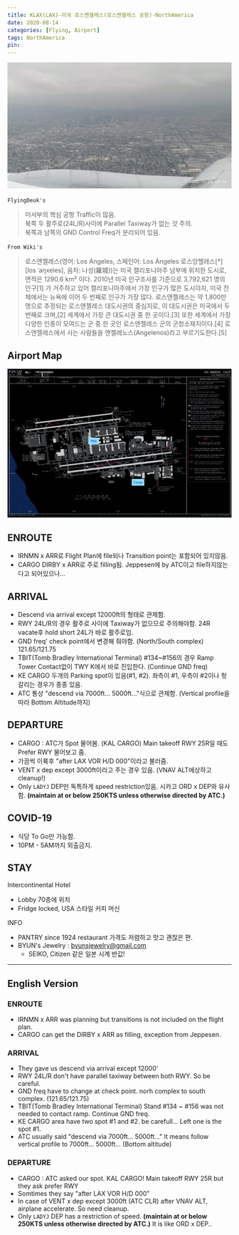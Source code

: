```yaml
---
title: KLAX(LAX)-미국 로스엔젤레스(로스앤젤레스 공항)-NorthAmerica
date: 2020-08-14
categories: [Flying, Airport]
tags: NorthAmerica
pin:
---
```

![lax](/img/flying/airport/lax.jpg)

`FlyingDeuk's`
> 미서부의 핵심 공항 Traffic이 많음. <br>
북쪽 두 활주로(24L/R)사이에 Parallel Taxiway가 없는 것 주의.<br>
북쪽과 남쪽의 GND Control Freq가 분리되어 있음.

`From Wiki's`
>로스앤젤레스(영어: Los Angeles, 스페인어: Los Ángeles 로스앙헬레스[*] [los ˈaŋxeles], 음차: 나성(羅城))는 미국 캘리포니아주 남부에 위치한 도시로, 면적은 1290.6 km² 이다. 2010년 미국 인구조사를 기준으로 3,792,621 명의 인구[1] 가 거주하고 있어 캘리포니아주에서 가장 인구가 많은 도시이자, 미국 전체에서는 뉴욕에 이어 두 번째로 인구가 가장 많다. 로스앤젤레스는 약 1,800만 명으로 추정되는 로스앤젤레스 대도시권의 중심지로, 이 대도시권은 미국에서 두 번째로 크며,[2] 세계에서 가장 큰 대도시권 중 한 곳이다.[3] 또한 세계에서 가장 다양한 인종이 모여드는 군 중 한 곳인 로스앤젤레스 군의 군청소재지이다.[4] 로스앤젤레스에서 사는 사람들을 앤젤레노스(Angelenos)라고 부르기도한다.[5]


## Airport Map
![lax](/img/flying/airport/lax_ap.jpg)

## ENROUTE
- IRNMN x ARR로 Flight Plan에 file되나 Transition point는 포함되어 있지않음.
- CARGO DIRBY x ARR로 주로 filling됨. Jeppesen에 by ATC이고 file하지않는 다고 되어있으나...

## ARRIVAL
- Descend via arrival except 12000ft의 형태로 관제함.
- RWY 24L/R의 경우 활주로 사이에 Taxiway가 없으므로 주의해야함. 24R vacate후 hold short 24L가 바로 활주로임.
- GND freq' check point에서 변경해 줘야함. (North/South complex) 121.65/121.75
- TBIT(Tomb Bradley International Terminal) #134~#156의 경우 Ramp Tower Contact없이 TWY K에서 바로 진입한다. (Continue GND freq)
- KE CARGO 두개의 Parking spot이 있음(#1, #2). 좌측이 #1, 우측이 #2이나 헛갈리는 경우가 종종 있음.
- ATC 통상 "descend via 7000ft... 5000ft..."식으로 관제함. (Vertical profile을 따라 Bottom Altitude까지)


## DEPARTURE
- CARGO : ATC가 Spot 물어봄. (KAL CARGO) Main takeoff RWY 25R일 때도 Prefer RWY 물어보고 줌.
- 가끔씩 이륙후 "after LAX VOR H/D 000"이라고 불러줌.
- VENT x dep except 3000ft이라고 주는 경우 있음. (VNAV ALT에상하고 cleanup!)
- Only `LADYJ` DEP만 독특하게 speed restriction있음. 시카고 ORD x DEP와 유사함. __(maintain at or below 250KTS unless otherwise directed by ATC.)__

## COVID-19
- 식당 To Go만 가능함.
- 10PM - 5AM까지 외출금지.

## STAY
Intercontinental Hotel
- Lobby 70층에 위치
- Fridge locked, USA 스타일 커피 머신

INFO
- PANTRY since 1924 restaurant 가격도 저렴하고 맛고 괜찮은 편.
- BYUN's Jewelry : byunsjewelry@gmail.com
	- SEIKO, Citizen 같은 일본 시계 반값!

----------

## English Version

### ENROUTE
- IRNMN x ARR was planning but transitions is not included on the flight plan.
- CARGO can get the DIRBY x ARR as filling, exception from Jeppesen.

### ARRIVAL
- They gave us descend via arrival except 12000'
- RWY 24L/R don't have parallel taxiway between both RWY. So be careful.
- GND freq have to change at check point. norh complex to south complex. (121.65/121.75)
- TBIT(Tomb Bradley International Terminal) Stand #134 ~ #156 was not needed to contact ramp. Continue GND freq.
- KE CARGO area have two spot #1 and #2. be carefull... Left one is the spot #1.
- ATC usually said "descend via 7000ft... 5000ft..." It means follow vertical profile to 7000ft... 5000ft...
(Bottom altitude)

### DEPARTURE
- CARGO : ATC asked our spot. KAL CARGO! Main takeoff RWY 25R but they ask prefer RWY
- Somtimes they say "after LAX VOR H/D 000"
- In case of VENT x dep except 3000ft (ATC CLR) after VNAV ALT, airplane accelerate. So need cleanup.
- Only `LADYJ` DEP has a restriction of speed. __(maintain at or below 250KTS unless otherwise directed by ATC.)__ It is like ORD x DEP..
